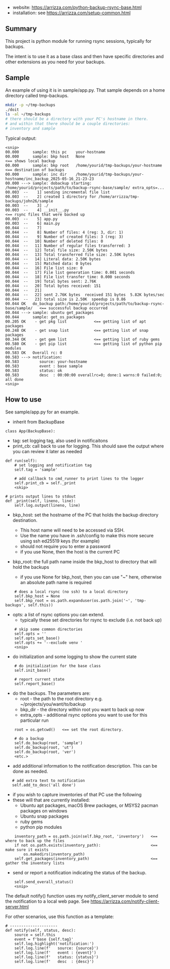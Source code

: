 * website: <https://arrizza.com/python-backup-rsync-base.html>
* installation: see <https://arrizza.com/setup-common.html>

## Summary

This project is python module for running rsync sessions, typically for backups.

The intent is to use it as a base class and then have specific directories and other extensions as you need
for your backups.

## Sample

An example of using it is in sample/app.py.
That sample depends on a home directory called tmp-backups.

```bash
mkdir -p ~/tmp-backups
./doit
ls -al ~/tmp-backups
# there should be a directory with your PC's hostname in there.
# and within that there should be a couple directories:
# inventory and sample
```

Typical output:

```text
<snip>
00.000      sample: this pc    your-hostname
00.000      sample: bkp host   None                                       <== shows local backup
00.000      sample: bkp root   /home/yourid/tmp-backups/your-hostname     <== destination of backups
00.000      sample: inc dir    /home/yourid/tmp-backups/your-hostname/inc_backup_2025-05-16_21-23-23
00.000 ---> sample: dobackup starting: /home/yourid/projects/path/to/backup-rsync-base/sample/ extra_opts=...
00.003  --    1] sending incremental file list
00.003  --    2] created 1 directory for /home/arrizza/tmp-backups/john26/sample
00.003  --    3] ./
00.003  --    4] __init__.py                                              <== rsync files that were backed up
00.003  --    5] app.py
00.003  --    6] main.py
00.044  --    7] 
00.044  --    8] Number of files: 4 (reg: 3, dir: 1)
00.044  --    9] Number of created files: 3 (reg: 3)
00.044  --   10] Number of deleted files: 0
00.044  --   11] Number of regular files transferred: 3
00.044  --   12] Total file size: 2.50K bytes
00.044  --   13] Total transferred file size: 2.50K bytes
00.044  --   14] Literal data: 2.50K bytes
00.044  --   15] Matched data: 0 bytes
00.044  --   16] File list size: 0
00.044  --   17] File list generation time: 0.001 seconds
00.044  --   18] File list transfer time: 0.000 seconds
00.044  --   19] Total bytes sent: 2.76K
00.044  --   20] Total bytes received: 151
00.044  --   21] 
00.044  --   22] sent 2.76K bytes  received 151 bytes  5.82K bytes/sec
00.044  --   23] total size is 2.50K  speedup is 0.86
00.044 OK   do_backup path:/home/yourid/projects/path/to/backup-rsync-base/sample/   <== successful backup occurred
00.044 ---> sample: ubuntu get_packages
00.044      sample: get_os_packages
00.205 OK    - get pkg list            <== getting list of apt packages
00.248 OK    - get snap list           <== getting list of snap packages 
00.344 OK    - get gem list            <== getting list of ruby gems
00.580 OK    - get pip list            <== getting list of python pip modules 
00.583 OK   Overall rc: 0
00.583 ---> notification:
00.583         source: your-hostname
00.583         event : base sample
00.583         status: ok
00.583         desc  : 00:00:00 overallrc=0; done:1 warns:0 failed:0; all done
<snip>
```

## How to use

See sample/app.py for an example.

* inherit from BackupBase

```text
class App(BackupBase):
```

* tag: set logging tag, also used in notificaitons
* print_cb: call back to use for logging. This should save the output where you can review it later as needed

```text
def run(self):
    # set logging and notification tag
    self.tag = 'sample'

    # add callback to cmd_runner to print lines to the logger
    self.print_cb = self._print
    <skip>

# prints output lines to stdout    
def _print(self, lineno, line):
    self.log.output(lineno, line)
```

* bkp_host: set the hostname of the PC that holds the backup directory destination.
    * This host name will need to be accessed via SSH.
    * Use the name you have in .ssh/config to make this more secure using ssh ed25519 keys (for example)
    * should not require you to enter a password
    * if you use None, then the host is the current PC

* bkp_root: the full path name inside the bkp_host to directory that will hold the backups
    * if you use None for bkp_host, then you can use "~" here, otherwise an absolute path name is required

```text
    # does a local rsync (no ssh) to a local directory
    self.bkp_host = None
    self.bkp_root = os.path.expanduser(os.path.join('~', 'tmp-backups', self.this))
```

* opts: a list of rsync options you can extend.
    * typically these set directories for rsync to exclude (i.e. not back up)

```text
    # skip some common directories
    self.opts = ''
    self.opts_set_base()
    self.opts += '--exclude venv '
    <snip>
```

* do initialization and some logging to show the current state

```text
    # do initialization for the base class
    self.init_base()

    # report current state
    self.report_base()
```

* do the backups. The parameters are:
    * root - the path to the root directory e.g. ~/projects/you/want/to/backup
    * bkp_dir - the directory within root you want to back up now
    * extra_opts - additional rsync options you want to use for this particular run

```text
    root = os.getcwd()   <== set the root directory.

    # do a backup
    self.do_backup(root, 'sample')
    self.do_backup(root, 'ut')
    self.do_backup(root, 'ver')
    <etc.>
```

* add additional information to the notification description.
  This can be done as needed.

```
   # add extra text to notification
   self.add_to_desc('all done')
```

* if you wish to capture inventories of that PC use the following
* these will that are currently installed:
    * Ubuntu apt packages, macOS Brew packages, or MSYS2 pacman packages on windows
    * Ubuntu snap packages
    * ruby gems
    * python pip modules

```text
    inventory_path = os.path.join(self.bkp_root, 'inventory')   <== where to back up the files
    if not os.path.exists(inventory_path):                      <== make sure it exists  
        os.makedirs(inventory_path)
    self.get_packages(inventory_path)                           <== gather the inventory lists
```

* send or report a notification indicating the status of the backup.

```
    self.send_overall_status()
    <snip>
```

The default notify() function uses my notify_client_server module to send the notification to a local web page.
See <https://arrizza.com/notify-client-server.html>

For other scenarios, use this function as a template:

```
# ---------------------
def notify(self, status, desc):
    source = self.this
    event = f'base {self.tag}'
    self.log.highlight('notification:')
    self.log.line(f'   source: {source}')
    self.log.line(f'   event : {event}')
    self.log.line(f'   status: {status}')
    self.log.line(f'   desc  : {desc}')
```
